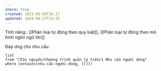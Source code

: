 ```yaml
---
share: true
created: 2023-09-05T16:17
updated: 2024-08-27T14:15
---
```

Tính năng:: [[Phân loại tự động theo quy luật]], [[Phân loại tự động theo mô hình ngôn ngữ lớn]]

Đáp ứng cho nhu cầu:
```dataview
list
from "📜Tài nguyên/Chương trình quản lý tiền/1 Nhu cầu người dùng" 
where contains(nhu-cầu-người-dùng, [[]])
```
